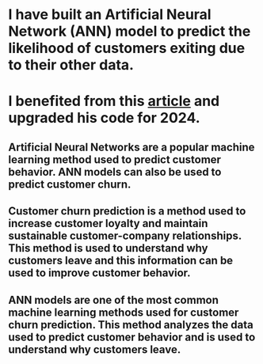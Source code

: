 # I have built an Artificial Neural Network (ANN) model to predict the likelihood of customers exiting due to their other data.
# I benefited from this [article](https://medium.com/analytics-vidhya/predictive-modelling-using-ann-with-python-ab701f3199dc) and upgraded his code for 2024.
## Artificial Neural Networks are a popular machine learning method used to predict customer behavior. ANN models can also be used to predict customer churn.

## Customer churn prediction is a method used to increase customer loyalty and maintain sustainable customer-company relationships. This method is used to understand why customers leave and this information can be used to improve customer behavior.

## ANN models are one of the most common machine learning methods used for customer churn prediction. This method analyzes the data used to predict customer behavior and is used to understand why customers leave.
